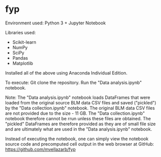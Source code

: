 # fyp

Environment used: Python 3 + Jupyter Notebook

Libraries used:
- Scikit-learn
- NumPy
- SciPy
- Pandas
- Matplotlib

Installed all of the above using Anaconda Individual Edition.

To execute:
Git clone the repository.
Run the "Data analysis.ipynb" notebook.

Note:  The "Data analysis.ipynb" notebook loads DataFrames that were loaded from the original source BLM data CSV files and saved ("pickled") by the "Data collection.ipynb" notebook.  The original BLM data CSV files are not provided due to the size - 11 GB.  The "Data collection.ipynb" notebook therefore cannot be rrun unless these files are obtained.  The "pickled" DataFrames are therefore provided as they are of small file size and are ultimately what are used in the "Data analysis.ipynb" notebook.

Instead of executing the notebook, one can simply view the notebook source code and precomputed cell output in the web browser at GitHub:
https://github.com/mvellazarb/fyp